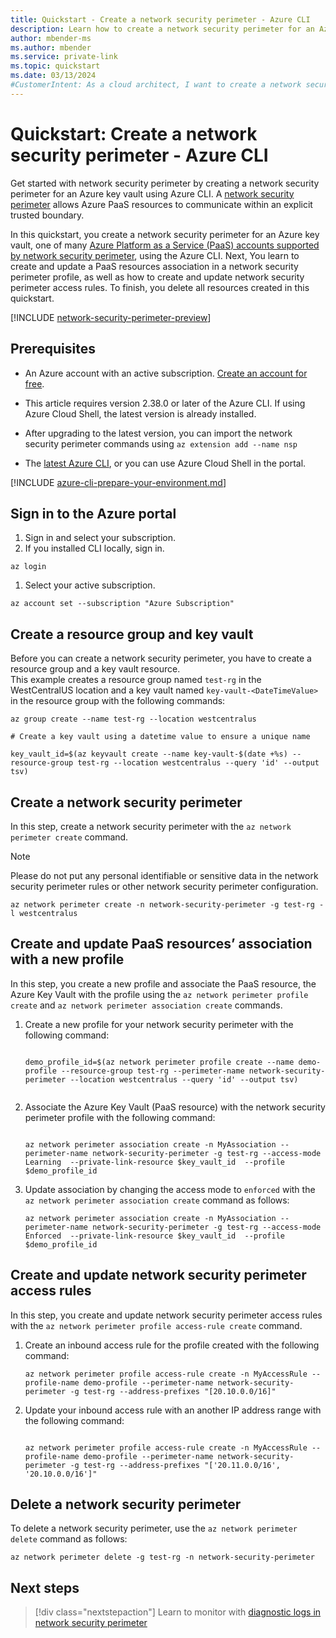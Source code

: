 ```yaml
---
title: Quickstart - Create a network security perimeter - Azure CLI
description: Learn how to create a network security perimeter for an Azure resource using Azure CLI. This example demonstrates the creation of a network security perimeter for an Azure Key Vault.
author: mbender-ms
ms.author: mbender
ms.service: private-link
ms.topic: quickstart
ms.date: 03/13/2024
#CustomerIntent: As a cloud architect, I want to create a network security perimeter for an Azure resource using Azure CLI, so that I can control the network traffic to and from the resource.
---
```


# Quickstart: Create a network security perimeter - Azure CLI

Get started with network security perimeter by creating a network security perimeter for an Azure key vault using Azure CLI. A [network security perimeter](network-security-perimeter-overview.md) allows Azure PaaS resources to communicate within an explicit trusted boundary.

In this quickstart, you create a network security perimeter for an Azure key vault, one of many [Azure Platform as a Service (PaaS) accounts supported by network security perimeter](./network-security-perimeter-overview.md#supported-paas-services), using the Azure CLI. Next, You learn to create and update a PaaS resources association in a network security perimeter profile, as well as how to create and update network security perimeter access rules. To finish, you delete all resources created in this quickstart.

[!INCLUDE [network-security-perimeter-preview](../../includes/network-security-perimeter-preview.md)]

## Prerequisites

- An Azure account with an active subscription. [Create an account for free](https://azure.microsoft.com/free/?WT.mc_id=A261C142F).

- This article requires version 2.38.0 or later of the Azure CLI. If using Azure Cloud Shell, the latest version is already installed.
  
- After upgrading to the latest version, you can import the network security perimeter commands using `az extension add --name nsp`
- The [latest Azure CLI](/cli/azure/install-azure-cli), or you can use Azure Cloud Shell in the portal.

[!INCLUDE [azure-cli-prepare-your-environment.md](~/articles/reusable-content/azure-cli/azure-cli-prepare-your-environment-no-header.md)]

## Sign in to the Azure portal

1. Sign in and select your subscription.
2. If you installed CLI locally, sign in. 

```azurecli-interactive
az login 
```

1. Select your active subscription. 

```azurecli-interactive
az account set --subscription "Azure Subscription"
```

## Create a resource group and key vault

Before you can create a network security perimeter, you have to create a resource group and a key vault resource.  
This example creates a resource group named `test-rg` in the WestCentralUS location and a key vault named `key-vault-<DateTimeValue>` in the resource group with the following commands:

```azurecli-interactive
az group create --name test-rg --location westcentralus

# Create a key vault using a datetime value to ensure a unique name

key_vault_id=$(az keyvault create --name key-vault-$(date +%s) --resource-group test-rg --location westcentralus --query 'id' --output tsv)

```
 
## Create a network security perimeter
In this step, create a network security perimeter with the `az network perimeter create` command.

> [!NOTE]
> Please do not put any personal identifiable or sensitive data in the network security perimeter rules or other network security perimeter configuration.

```azurecli-interactive
az network perimeter create -n network-security-perimeter -g test-rg -l westcentralus
```

## Create and update PaaS resources’ association with a new profile

In this step, you create a new profile and associate the PaaS resource, the Azure Key Vault with the profile using the `az network perimeter profile create` and `az network perimeter association create` commands.

1. Create a new profile for your network security perimeter with the following command:

    ```azurecli-interactive
    
    demo_profile_id=$(az network perimeter profile create --name demo-profile --resource-group test-rg --perimeter-name network-security-perimeter --location westcentralus --query 'id' --output tsv)
    
    
    ```
2. Associate the Azure Key Vault (PaaS resource) with the network security perimeter profile with the following command:

    ```azurecli-interactive
    
    az network perimeter association create -n MyAssociation --perimeter-name network-security-perimeter -g test-rg --access-mode Learning  --private-link-resource $key_vault_id  --profile $demo_profile_id
    
    ```
 
3. Update association by changing the access mode to `enforced` with the `az network perimeter association create` command as follows:

    ```azurecli-interactive
    az network perimeter association create -n MyAssociation --perimeter-name network-security-perimeter -g test-rg --access-mode Enforced  --private-link-resource $key_vault_id  --profile $demo_profile_id
    ```

## Create and update network security perimeter access rules

In this step, you create and update network security perimeter access rules with the `az network perimeter profile access-rule create` command.

1. Create an inbound access rule for the profile created with the following command:

    ```azurecli-interactive
    az network perimeter profile access-rule create -n MyAccessRule --profile-name demo-profile --perimeter-name network-security-perimeter -g test-rg --address-prefixes "[20.10.0.0/16]" 
    ```

1. Update your inbound access rule with an another IP address range with the following command:

    ```azurecli-interactive
    
    az network perimeter profile access-rule create -n MyAccessRule --profile-name demo-profile --perimeter-name network-security-perimeter -g test-rg --address-prefixes "['20.11.0.0/16', '20.10.0.0/16']"
    
    ```

## Delete a network security perimeter 

To delete a network security perimeter, use the `az network perimeter delete` command as follows:

```azurecli-interactive
az network perimeter delete -g test-rg -n network-security-perimeter
```

## Next steps

> [!div class="nextstepaction"]
> Learn to monitor with [diagnostic logs in network security perimeter](./network-security-perimeter-diagnostic-logs.md)